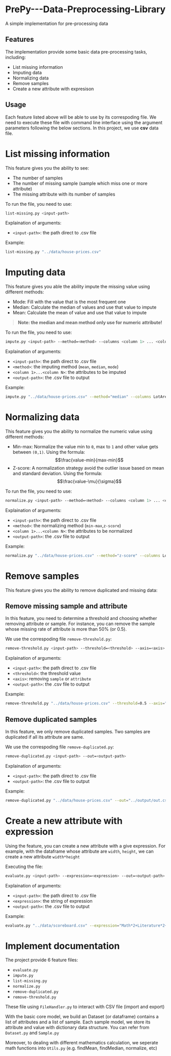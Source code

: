 # PrePy---Data-Preprocessing-Library

A simple implementation for pre-processing data

## Features
The implementation provide some basic data pre-processing tasks, including: 
- List missing information
- Imputing data
- Normalizing data
- Remove samples
- Create a new attribute with expresison

## Usage
Each feature listed above will be able to use by its correspoding file. We need to execute these file with command line interface using the argument parameters following the below sections. In this project, we use **csv** data file.

# List missing information 
This feature gives you the ability to see:
- The number of samples
- The number of missing sample (sample which miss one or more attribute)
- The missing attribute with its number of samples

To run the file, you need to use:
```bash
list-missing.py <input-path> 
```
Explaination of arguments:
- `<input-path>`: the path direct to .csv file

Example:
```bash
list-missing.py "../data/house-prices.csv"
```

# Imputing data
This feature gives you able the ability impute the missing value using different methods:
- Mode: Fill with the value that is the most frequent one
- Median: Calculate the median of values and use that value to impute
- Mean: Calculate the mean of value and use that value to impute

> **Note: the median and mean method only use for numeric attribute!**

To run the file, you need to use:
```bash
impute.py <input-path> --method=<method> --columns <column 1> ... <column N> --out=<output-path> 
```
Explaination of arguments:
- `<input-path>`: the path direct to .csv file
- `<method>`: the imputing method (`mean`, `median`, `mode`)
- `<column 1>...<column N>`: the attributes to be imputed
- `<output-path>`: the .csv file to output

Example:
```bash
impute.py "../data/house-prices.csv" --method="median" --columns LotArea LotFrontage --out="../output/out.csv"
```

# Normalizing data
This feature gives you the ability to normalize the numeric value using different methods:
- Min-max: Normalize the value min to `0`, max to `1` and other value gets between `(0,1)`. Using the formula: $$\frac{value-min}{max-min}$$
- Z-score: A normalization strategy avoid the outlier issue based on mean and standard deviation. Using the formula: $$\frac{value-\mu}{\sigma}$$

To run the file, you need to use:
```bash
normalize.py <input-path> --method=<method> --columns <column 1> ... <column N> --out=<output-path> 
```
Explaination of arguments:
- `<input-path>`: the path direct to .csv file
- `<method>`: the normalizing method (`min-max`,`z-score`)
- `<column 1>...<column N>`: the attributes to be normalized
- `<output-path>`: the .csv file to output

Example:
```bash
normalize.py "../data/house-prices.csv" --method="z-score" --columns LotArea LotFrontage --out="../output/out.csv"
```

# Remove samples
This feature gives you the ability to remove duplicated and missing data:

## Remove missing sample and attribute
In this feature, you need to determine a threshold and choosing whether removing attribute or sample. For instance, you can remove the sample whose missing rate of attribute is more than 50% (or 0.5).

We use the correspoding file `remove-threshold.py`:
```bash
remove-threshold.py <input-path> --threshold=<threshold> --axis=<axis> --out=<output-path> 
```

Explaination of arguments:
- `<input-path>`: the path direct to .csv file
- `<threshold>`: the threshold value
- `<axis>`: removing `sample` or `attribute`
- `<output-path>`: the .csv file to output

Example:
```bash
remove-threshold.py "../data/house-prices.csv" --threshold=0.5 --axis="sample" --out="../output/out.csv" 
```

## Remove duplicated samples
In this feature, we only remove duplicated samples. Two samples are duplicated if all its attribute are same.

We use the correspoding file `remove-duplicated.py`:
```bash
remove-duplicated.py <input-path> --out=<output-path> 
```

Explaination of arguments:
- `<input-path>`: the path direct to .csv file
- `<output-path>`: the .csv file to output

Example:
```bash
remove-duplicated.py "../data/house-prices.csv" --out="../output/out.csv" 
```

# Create a new attribute with expression
Using the feature, you can create a new attribute with a give expression. For example, with the dataframe whose attribute are `width`, `height`, we can create a new attribute `width*height`

Executing the file:
```bash
evaluate.py <input-path> --expression=<expression> --out=<output-path>
```

Explaination of arguments:
- `<input-path>`: the path direct to .csv file
- `<expression>`: the string of expression
- `<output-path>`: the .csv file to output

Example:
```bash
evaluate.py "../data/scoreboard.csv" --expression="Math*2+Literature*2+English" --out="../output/out.csv"
```

# Implement documentation
The project provide 6 feature files:
- `evaluate.py`
- `impute.py`
- `list-missing.py`
- `normalize.py`
- `remove-duplicated.py`
- `remove-threshold.py`

These file using `FileHandler.py` to interact with CSV file (import and export)

With the basic core model, we build an Dataset (or dataframe) contains a list of attributes and a list of sample. Each sample model, we store its attribute and value with dictionary data structure. You can refer from `Dataset.py` and `Sample.py`

Moreover, to dealing with different mathematics calculation, we seperate math functions into `Utils.py` (e.g. findMean, findMedian, normalize, etc)
